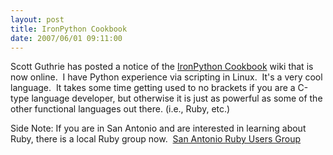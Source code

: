 ```yaml
---
layout: post
title: IronPython Cookbook
date: 2007/06/01 09:11:00
---
```



Scott Guthrie has posted a notice of the [IronPython Cookbook](http://www.ironpython.info/index.php/Contents) wiki that is now online.  I have Python experience via scripting in Linux.  It's a very cool language.  It takes some time getting used to no brackets if you are a C-type language developer, but otherwise it is just as powerful as some of the other functional languages out there. (i.e., Ruby, etc.)

Side Note: If you are in San Antonio and are interested in learning about Ruby, there is a local Ruby group now.  [San Antonio Ruby Users Group](http://www.saruby.org/)
